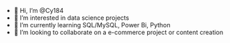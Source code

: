 - 👋 Hi, I’m @Cy184
- 👀 I’m interested in data science projects
- 🌱 I’m currently learning SQL/MySQL, Power Bi, Python
- 💞️ I’m looking to collaborate on a e-commerce project or content creation


<!---
Cy184/Cy184 is a ✨ special ✨ repository because its `README.md` (this file) appears on your GitHub profile.
You can click the Preview link to take a look at your changes.
--->
